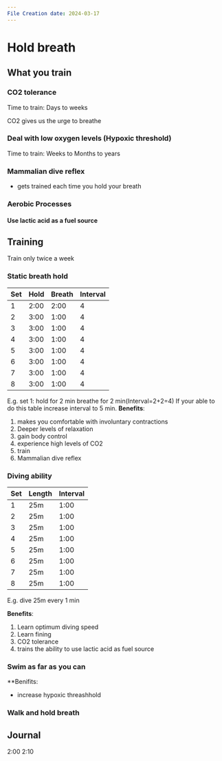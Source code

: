 ```yaml
---
File Creation date: 2024-03-17
---
```

# Hold breath
## What you train
### CO2 tolerance 
Time to train: Days to weeks

 CO2 gives us the urge to breathe
### Deal with low oxygen levels (Hypoxic threshold)
Time to train: Weeks to Months to years
### Mammalian dive reflex
- gets trained each time you hold your breath 
### Aerobic Processes
#### Use lactic acid as a fuel source 

## Training 
Train only twice a week
### Static breath hold
| Set | Hold | Breath | Interval |
| --- | ---- | ------ | -------- |
| 1   | 2:00 | 2:00   | 4        |
| 2   | 3:00 | 1:00   | 4        |
| 3   | 3:00 | 1:00   | 4        |
| 4   | 3:00 | 1:00   | 4        |
| 5   | 3:00 | 1:00   | 4        |
| 6   | 3:00 | 1:00   | 4        |
| 7   | 3:00 | 1:00   | 4        |
| 8   | 3:00 | 1:00   | 4        |
E.g. set 1: hold for 2 min breathe for 2 min(Interval=2+2=4)
If your able to do this table increase interval to 5 min.
**Benefits**: 
 1. makes you comfortable with involuntary contractions 
 2. Deeper levels of relaxation 
 3. gain body control 
 4. experience high levels of CO2
 5. train
 6. Mammalian dive reflex

### Diving ability 
| Set | Length | Interval |
| --- | ------ | -------- |
| 1   | 25m    | 1:00     |
| 2   | 25m    | 1:00     |
| 3   | 25m    | 1:00     |
| 4   | 25m    | 1:00     |
| 5   | 25m    | 1:00     |
| 6   | 25m    | 1:00     |
| 7   | 25m    | 1:00     |
| 8   | 25m    | 1:00     |
E.g. dive 25m every 1 min

**Benefits**:
1. Learn optimum diving speed
2. Learn fining 
3. CO2 tolerance 
4. trains the ability to use lactic acid as fuel source
### Swim as far as you can
**Benifits:
- increase hypoxic threashhold
### Walk and hold breath
## Journal
2:00
2:10
